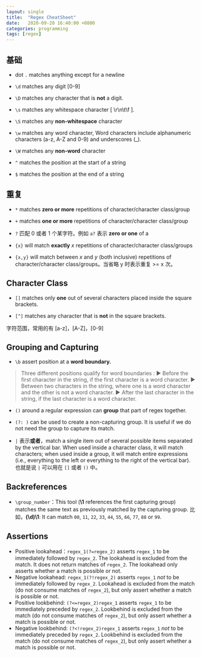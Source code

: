 ```yaml
---
layout: single
title:  "Regex CheatSheet"
date:   2020-09-20 16:40:00 +0800
categories: programming
tags: [regex]
---
```



## 基础

* dot `.` matches anything except for a newline

* `\d` matches any digit [0-9]

* `\D` matches any character that is **not** a digit.

* `\s` matches any whitespace character [ \r\n\t\f ].

* `\S` matches any **non-whitespace** character

* `\w` matches any word character, Word characters include alphanumeric characters (a-z, A-Z and 0-9) and underscores (_).

* `\W` matches any **non-word** character

* `^` matches the position at the start of a string

* `$` matches the position at the end of a string



## 重复

* `*` matches **zero or more** repetitions of character/character class/group

* `+` matches **one or more** repetitions of character/character class/group

* `?` 匹配 0 或者 1 个某字符。例如 `a?` 表示 **zero or one** of  a

* `{x}` will match **exactly** *x* repetitions of character/character class/groups

* `{x,y}` will match between *x* and *y* (both inclusive) repetitions of character/character class/groups。当省略 y 时表示重复 >=  x 次。



## Character Class

* `[]` matches only **one** out of several characters placed inside the square brackets.

* `[^]` matches any character that is **not** in the square brackets.

字符范围，常用的有 [a-z]，[A-Z]，[0-9]



## Grouping and Capturing

* `\b` assert position at a **word boundary.**

> Three different positions qualify for word boundaries :
► Before the first character in the string, if the first character is a word character.
► Between two characters in the string, where one is a word character and the other is not a word character.
► After the last character in the string, if the last character is a word character.


* `()` around a regular expression can **group** that part of regex together.

* `(?: )` can be used to create a non-capturing group. It is useful if we do not need the group to capture its match. 

* `|` 表示**或者**，match a single item out of several possible items separated by the vertical bar. When used inside a character class, it will match characters; when used inside a group, it will match entire expressions (i.e., everything to the left or everything to the right of the vertical bar).  也就是说 `|` 可以用在 `[]` 或者 `()` 中。


## Backreferences

* `\group_number`：This tool (**\1** references the first capturing group) matches the same text as previously matched by the capturing group. 比如，**(\d)\1**: It can match `00`, `11`, `22`, `33`, `44`, `55`, `66`, `77`, `88` or `99`.


## Assertions

* Positive lookahead：`regex_1(?=regex_2)` asserts `regex_1` to be immediately followed by `regex_2`. The lookahead is excluded from the match. It does not return matches of `regex_2`. The lookahead only asserts whether a match is possible or not.
* Negative lookahead: `regex_1(?!regex_2)` asserts `regex_1` *not* to be immediately followed by `regex_2`. Lookahead is excluded from the match (do not consume matches of `regex_2`), but only assert whether a match is possible or not.
* Positive lookbehind: `(?<=regex_2)regex_1` asserts `regex_1` to be immediately preceded by `regex_2`. Lookbehind is excluded from the match (do not consume matches of `regex_2`), but only assert whether a match is possible or not.
* Negative lookbehind: `(?<!regex_2)regex_1` asserts `regex_1` *not* to be immediately preceded by `regex_2`. Lookbehind is excluded from the match (do not consume matches of `regex_2`), but only assert whether a match is possible or not.
